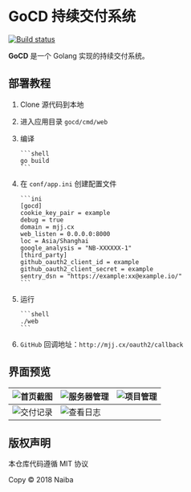 # GoCD 持续交付系统

[![Build status](https://ci.appveyor.com/api/projects/status/d7bo0ng4n0bm8l11?svg=true)](https://ci.appveyor.com/project/naiba/gocd)

**GoCD** 是一个 Golang 实现的持续交付系统。

## 部署教程

1. Clone 源代码到本地

2. 进入应用目录 `gocd/cmd/web`

3. 编译

       ```shell
       go build
       ```

4. 在 `conf/app.ini` 创建配置文件

       ```ini
       [gocd]
       cookie_key_pair = example
       debug = true
       domain = mjj.cx
       web_listen = 0.0.0.0:8000
       loc = Asia/Shanghai
       google_analysis = "NB-XXXXXX-1"
       [third_party]
       github_oauth2_client_id = example
       github_oauth2_client_secret = example
       sentry_dsn = "https://example:xx@example.io/"
       ```

5. 运行

       ```shell
       ./web
       ```

6. `GitHub` 回调地址：`http://mjj.cx/oauth2/callback`

## 界面预览

| ![首页截图](https://git.cm/naiba/gocd/raw/master/README/首页截图.png) | ![服务器管理](https://git.cm/naiba/gocd/raw/master/README/服务器管理.png) | ![项目管理](https://git.cm/naiba/gocd/raw/master/README/项目管理.png) |
| ------------------------------------------------------------ | ------------------------------------------------------------ | ------------------------------------------------------------ |
| ![交付记录](https://git.cm/naiba/gocd/raw/master/README/交付记录.png) | ![查看日志](https://git.cm/naiba/gocd/raw/master/README/查看日志.png) |                                                              |

## 版权声明

本仓库代码遵循 MIT 协议

Copy &copy; 2018 Naiba